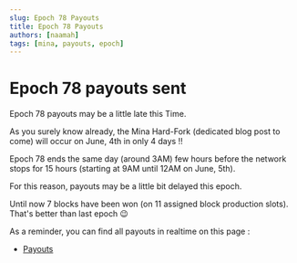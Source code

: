 ```yaml
---
slug: Epoch 78 Payouts
title: Epoch 78 Payouts
authors: [naamah]
tags: [mina, payouts, epoch]
---
```

# Epoch 78 payouts sent
Epoch 78 payouts may be a little late this Time.

As you surely know already, the Mina Hard-Fork (dedicated blog post to come) will occur on June, 4th in only 4 days !!

Epoch 78 ends the same day (around 3AM) few hours before the network stops for 15 hours (starting at 9AM until 12AM on June, 5th).

For this reason, payouts may be a little bit delayed this epoch.

Until now 7 blocks have been won (on 11 assigned block production slots). That's better than last epoch 😉

As a reminder, you can find all payouts in realtime on this page :

* [Payouts](</docs/Node Statistics/payouts>)
